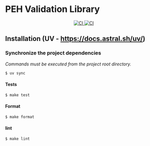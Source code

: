 # PEH Validation Library

<p align="center">
   <a href="https://github.com/eu-parc/peh-validation-library/actions?query=workflow%3ACI" targe>
    <img src="https://github.com/eu-parc/peh-validation-library/actions/workflows/ci.yml/badge.svg" alt="CI">
   </a>
   <a href="https://github.com/eu-parc/peh-validation-library/actions?query=workflow%3ADOCS" targe>
    <img src="https://github.com/eu-parc/peh-validation-library/actions/workflows/docs.yml/badge.svg" alt="CI">
   </a>
<p/>

## Installation (UV - https://docs.astral.sh/uv/)

### Synchronize the project dependencies
*Commands must be executed from the project root directory.*
    
   ```bash
   $ uv sync
   ```

#### Tests

   ```bash
   $ make test
   ```

#### Format

   ```bash
   $ make format
   ```

#### lint

   ```bash
   $ make lint
   ```
